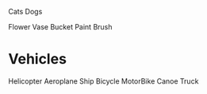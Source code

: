 Cats
Dogs

Flower Vase
Bucket
Paint Brush

# Vehicles
Helicopter
Aeroplane
Ship
Bicycle
MotorBike
Canoe
Truck